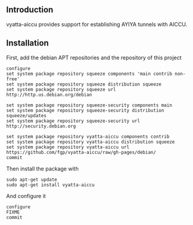 Introduction
------------

vyatta-aiccu provides support for establishing AYIYA tunnels with AICCU.

Installation
------------

First, add the debian APT repositories and the repository of this project

```
configure
set system package repository squeeze components 'main contrib non-free'
set system package repository squeeze distribution squeeze
set system package repository squeeze url http://http.us.debian.org/debian

set system package repository squeeze-security components main
set system package repository squeeze-security distribution squeeze/updates
set system package repository squeeze-security url http://security.debian.org

set system package repository vyatta-aiccu components contrib
set system package repository vyatta-aiccu distribution squeeze
set system package repository vyatta-aiccu url https://github.com/fgp/vyatta-aiccu/raw/gh-pages/debian/
commit
```

Then install the package with
```
sudo apt-get update
sudo apt-get install vyatta-aiccu
```

And configure it
```
configure
FIXME
commit
```
